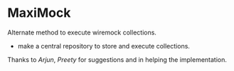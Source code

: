 # MaxiMock


Alternate method to execute wiremock collections.

- make a central repository to store and execute collections.


Thanks to _Arjun_, _Preety_ for suggestions and in helping the implementation.
